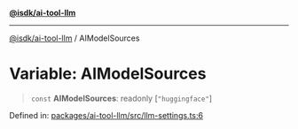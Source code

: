 [**@isdk/ai-tool-llm**](../README.md)

***

[@isdk/ai-tool-llm](../globals.md) / AIModelSources

# Variable: AIModelSources

> `const` **AIModelSources**: readonly \[`"huggingface"`\]

Defined in: [packages/ai-tool-llm/src/llm-settings.ts:6](https://github.com/isdk/ai-tool-llm.js/blob/8c69e55e8591c1426c7cfbb1299ce4e181171e4c/src/llm-settings.ts#L6)
